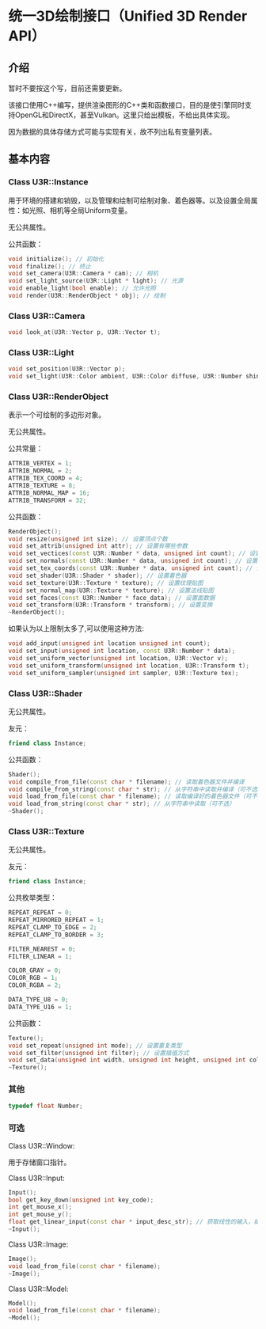 # 统一3D绘制接口（Unified 3D Render API）

## 介绍

暂时不要按这个写，目前还需要更新。

该接口使用C++编写，提供渲染图形的C++类和函数接口，目的是使引擎同时支持OpenGL和DirectX，甚至Vulkan。这里只给出模板，不给出具体实现。

因为数据的具体存储方式可能与实现有关，故不列出私有变量列表。

## 基本内容

### Class U3R::Instance

用于环境的搭建和销毁，以及管理和绘制可绘制对象、着色器等。以及设置全局属性：如光照、相机等全局Uniform变量。

无公共属性。

公共函数：
```cpp
void initialize(); // 初始化
void finalize(); // 终止
void set_camera(U3R::Camera * cam); // 相机
void set_light_source(U3R::Light * light); // 光源
void enable_light(bool enable); // 允许光照
void render(U3R::RenderObject * obj); // 绘制
```

### Class U3R::Camera

```cpp
void look_at(U3R::Vector p, U3R::Vector t);
```

### Class U3R::Light

```cpp
void set_position(U3R::Vector p);
void set_light(U3R::Color ambient, U3R::Color diffuse, U3R::Number shininess);
```

### Class U3R::RenderObject

表示一个可绘制的多边形对象。

无公共属性。

公共常量：
```cpp
ATTRIB_VERTEX = 1;
ATTRIB_NORMAL = 2;
ATTRIB_TEX_COORD = 4;
ATTRIB_TEXTURE = 8;
ATTRIB_NORMAL_MAP = 16;
ATTRIB_TRANSFORM = 32;
```

公共函数：

```cpp
RenderObject();
void resize(unsigned int size); // 设置顶点个数
void set_attrib(unsigned int attr); // 设置有哪些参数
void set_vectices(const U3R::Number * data, unsigned int count); // 设置顶点坐标
void set_normals(const U3R::Number * data, unsigned int count); // 设置顶点法向
void set_tex_coords(const U3R::Number * data, unsigned int count); // 设置顶点纹理坐标
void set_shader(U3R::Shader * shader); // 设置着色器
void set_texture(U3R::Texture * texture); // 设置纹理贴图
void set_normal_map(U3R::Texture * texture); // 设置法线贴图
void set_faces(const U3R::Number * face_data); // 设置面数据
void set_transform(U3R::Transform * transform); // 设置变换
~RenderObject();
```

如果认为以上限制太多了,可以使用这种方法:
```cpp
void add_input(unsigned int location unsigned int count);
void set_input(unsigned int location, const U3R::Number * data);
void set_uniform_vector(unsigned int location, U3R::Vector v);
void set_uniform_transform(unsigned int location, U3R::Transform t);
void set_uniform_sampler(unsigned int sampler, U3R::Texture tex);
```
### Class U3R::Shader

无公共属性。

友元：
```cpp
friend class Instance;
```

公共函数：
```cpp
Shader();
void compile_from_file(const char * filename); // 读取着色器文件并编译
void compile_from_string(const char * str); // 从字符串中读取并编译（可不选）
void load_from_file(const char * filename); // 读取编译好的着色器文件（可不选）
void load_from_string(const char * str); // 从字符串中读取（可不选）
~Shader();
```

### Class U3R::Texture

无公共属性。

友元：
```cpp
friend class Instance;
```

公共枚举类型：

```cpp
REPEAT_REPEAT = 0;
REPEAT_MIRRORED_REPEAT = 1;
REPEAT_CLAMP_TO_EDGE = 2;
REPEAT_CLAMP_TO_BORDER = 3;

FILTER_NEAREST = 0;
FILTER_LINEAR = 1;

COLOR_GRAY = 0;
COLOR_RGB = 1;
COLOR_RGBA = 2;

DATA_TYPE_U8 = 0;
DATA_TYPE_U16 = 1;
```
公共函数：

```cpp
Texture();
void set_repeat(unsigned int mode); // 设置重复类型
void set_filter(unsigned int filter); // 设置插值方式
void set_data(unsigned int width, unsigned int height, unsigned int color_mode, unsigned int data_type); // 写入图像数据
~Texture();
```

### 其他

```cpp
typedef float Number;
```

### 可选

Class U3R::Window:

用于存储窗口指针。

Class U3R::Input:
```cpp
Input();
bool get_key_down(unsigned int key_code);
int get_mouse_x();
int get_mouse_y();
float get_linear_input(const char * input_desc_str); // 获取线性的输入，如摇杆的竖直坐标，通过get_linear_input("joy-v")得到
~Input();
```

Class U3R::Image:
```cpp
Image();
void load_from_file(const char * filename);
~Image();
```

Class U3R::Model:
```cpp
Model();
void load_from_file(const char * filename);
~Model();
```

